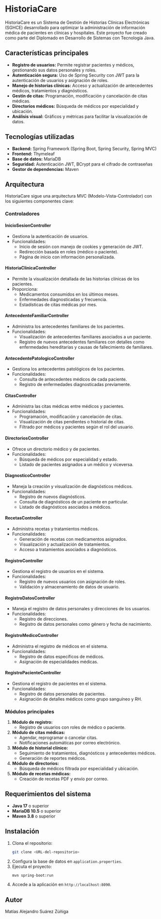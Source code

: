 # HistoriaCare

HistoriaCare es un Sistema de Gestión de Historias Clínicas Electrónicas (SGHCE) desarrollado para optimizar la administración de información médica de pacientes en clínicas y hospitales. Este proyecto fue creado como parte del Diplomado en Desarrollo de Sistemas con Tecnología Java.

## Características principales

- **Registro de usuarios:** Permite registrar pacientes y médicos, gestionando sus datos personales y roles.
- **Autenticación segura:** Uso de Spring Security con JWT para la autenticación de usuarios y asignación de roles.
- **Manejo de historias clínicas:** Acceso y actualización de antecedentes médicos, tratamientos y diagnósticos.
- **Gestín de citas:** Programación, modificación y cancelación de citas médicas.
- **Directorios médicos:** Búsqueda de médicos por especialidad y ubicación.
- **Análisis visual:** Gráficos y métricas para facilitar la visualización de datos.

## Tecnologías utilizadas

- **Backend:** Spring Framework (Spring Boot, Spring Security, Spring MVC)
- **Frontend:** Thymeleaf
- **Base de datos:** MariaDB
- **Seguridad:** Autenticación JWT, BCrypt para el cifrado de contraseñas
- **Gestor de dependencias:** Maven

## Arquitectura

HistoriaCare sigue una arquitectura MVC (Modelo-Vista-Controlador) con los siguientes componentes clave:

### Controladores

#### InicioSesionController
- Gestiona la autenticación de usuarios.
- Funcionalidades:
  - Inicio de sesión con manejo de cookies y generación de JWT.
  - Redirección basada en roles (médico o paciente).
  - Página de inicio con información personalizada.

#### HistoriaClinicaController
- Permite la visualización detallada de las historias clínicas de los pacientes.
- Proporciona:
  - Medicamentos consumidos en los últimos meses.
  - Enfermedades diagnosticadas y frecuencia.
  - Estadísticas de citas médicas por mes.

#### AntecedenteFamiliarController
- Administra los antecedentes familiares de los pacientes.
- Funcionalidades:
  - Visualización de antecedentes familiares asociados a un paciente.
  - Registro de nuevos antecedentes familiares con detalles como enfermedades hereditarias y causas de fallecimiento de familiares.

#### AntecedentePatologicoController
- Gestiona los antecedentes patológicos de los pacientes.
- Funcionalidades:
  - Consulta de antecedentes médicos de cada paciente.
  - Registro de enfermedades diagnosticadas previamente.

#### CitasController
- Administra las citas médicas entre médicos y pacientes.
- Funcionalidades:
  - Programación, modificación y cancelación de citas.
  - Visualización de citas pendientes o historial de citas.
  - Filtrado por médicos y pacientes según el rol del usuario.

#### DirectoriosController
- Ofrece un directorio médico y de pacientes.
- Funcionalidades:
  - Búsqueda de médicos por especialidad y estado.
  - Listado de pacientes asignados a un médico y viceversa.

#### DiagnosticoController
- Maneja la creación y visualización de diagnósticos médicos.
- Funcionalidades:
  - Registro de nuevos diagnósticos.
  - Consulta de diagnósticos de un paciente en particular.
  - Listado de diagnósticos asociados a médicos.

#### RecetasController
- Administra recetas y tratamientos médicos.
- Funcionalidades:
  - Generación de recetas con medicamentos asignados.
  - Visualización y actualización de tratamientos.
  - Acceso a tratamientos asociados a diagnósticos.

#### RegistroController
- Gestiona el registro de usuarios en el sistema.
- Funcionalidades:
  - Registro de nuevos usuarios con asignación de roles.
  - Validación y almacenamiento de datos de usuario.

#### RegistroDatosController
- Maneja el registro de datos personales y direcciones de los usuarios.
- Funcionalidades:
  - Registro de direcciones.
  - Registro de datos personales como género y fecha de nacimiento.

#### RegistroMedicoController
- Administra el registro de médicos en el sistema.
- Funcionalidades:
  - Registro de datos específicos de médicos.
  - Asignación de especialidades médicas.

#### RegistroPacienteController
- Gestiona el registro de pacientes en el sistema.
- Funcionalidades:
  - Registro de datos personales de pacientes.
  - Asignación de detalles médicos como grupo sanguíneo y RH.

### Módulos principales

1. **Módulo de registro:**
   - Registro de usuarios con roles de médico o paciente.
2. **Módulo de citas médicas:**
   - Agendar, reprogramar o cancelar citas.
   - Notificaciones automáticas por correo electrónico.
3. **Módulo de historial clínico:**
   - Seguimiento de tratamientos, diagnósticos y antecedentes médicos.
   - Generación de reportes médicos.
4. **Módulo de directorios:**
   - Búsqueda de médicos filtrada por especialidad y ubicación.
5. **Módulo de recetas médicas:**
   - Creación de recetas PDF y envío por correo.

## Requerimientos del sistema

- **Java 17** o superior
- **MariaDB 10.5** o superior
- **Maven 3.8** o superior

## Instalación

1. Clona el repositorio:
   ```bash
   git clone <URL-del-repositorio>
   ```
2. Configura la base de datos en `application.properties`.
3. Ejecuta el proyecto:
   ```bash
   mvn spring-boot:run
   ```
4. Accede a la aplicación en `http://localhost:8090`.


## Autor

Matías Alejandro Suárez Zúñiga

